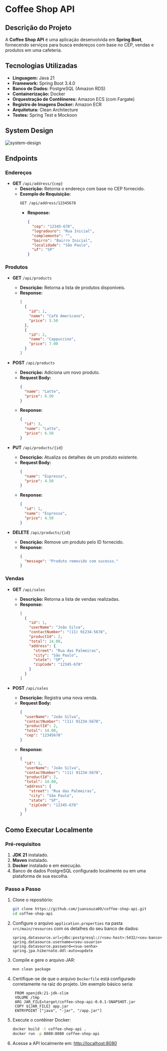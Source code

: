 # Coffee Shop API

## Descrição do Projeto

A **Coffee Shop API** é uma aplicação desenvolvida em **Spring Boot**, fornecendo serviços para busca endereços com base no CEP, vendas e produtos em uma cafeteria.

## Tecnologias Utilizadas

- **Linguagem:** Java 21
- **Framework:** Spring Boot 3.4.0
- **Banco de Dados:** PostgreSQL (Amazon RDS)
- **Containerização:** Docker
- **Orquestração de Contêineres:** Amazon ECS (com Fargate)
- **Registro de Imagens Docker:** Amazon ECR
- **Arquitetura:** Clean Architecture
- **Testes:** Spring Test e Mockoon

## System Design

![system-design](https://github.com/user-attachments/assets/6585883f-d919-43d8-8075-b0f98839558d)

## Endpoints

### Endereços

- **GET** `/api/address/{cep}`
    - **Descrição:** Retorna o endereço com base no CEP fornecido.
    - **Exemplo de Requisição:**
      ```bash
      GET /api/address/12345678
      ```
        - **Response:**
          ```json
          {
            "cep": "12345-678",
            "logradouro": "Rua Inicial",
            "complemento": "",
            "bairro": "Bairro Inicial",
            "localidade": "São Paulo",
            "uf": "SP"
          }
          ```

### Produtos

- **GET** `/api/products`
    - **Descrição:** Retorna a lista de produtos disponíveis.
    - **Response:**
      ```json
      [
        {
          "id": 1,
          "name": "Café Americano",
          "price": 5.50
        },
        {
          "id": 2,
          "name": "Cappuccino",
          "price": 7.00
        }
      ]
      ```

- **POST** `/api/products`
    - **Descrição:** Adiciona um novo produto.
    - **Request Body:**
      ```json
      {
        "name": "Latte",
        "price": 6.50
      }
      ```
    - **Response:**
      ```json
      {
        "id": 3,
        "name": "Latte",
        "price": 6.50
      }
      ```

- **PUT** `/api/products/{id}`
    - **Descrição:** Atualiza os detalhes de um produto existente.
    - **Request Body:**
      ```json
      {
        "name": "Espresso",
        "price": 4.50
      }
      ```
    - **Response:**
      ```json
      {
        "id": 1,
        "name": "Espresso",
        "price": 4.50
      }
      ```

- **DELETE** `/api/products/{id}`
    - **Descrição:** Remove um produto pelo ID fornecido.
    - **Response:**
      ```json
      {
        "message": "Produto removido com sucesso."
      }
      ```

### Vendas

- **GET** `/api/sales`
    - **Descrição:** Retorna a lista de vendas realizadas.
    - **Response:**
      ```json
      [
        {
          "id": 1,
          "userName": "João Silva",
          "contactNumber": "(11) 91234-5678",
          "productId": 2,
          "total": 14.00,
          "address": {
            "street": "Rua das Palmeiras",
            "city": "São Paulo",
            "state": "SP",
            "zipCode": "12345-678"
          }
        }
      ]
      ```

- **POST** `/api/sales`
    - **Descrição:** Registra uma nova venda.
    - **Request Body:**
      ```json
      {
        "userName": "João Silva",
        "contactNumber": "(11) 91234-5678",
        "productId": 2,
        "total": 14.00,
        "cep": "12345678"
      }
      ```
    - **Response:**
      ```json
      {
        "id": 1,
        "userName": "João Silva",
        "contactNumber": "(11) 91234-5678",
        "productId": 2,
        "total": 14.00,
        "address": {
          "street": "Rua das Palmeiras",
          "city": "São Paulo",
          "state": "SP",
          "zipCode": "12345-678"
        }
      }
      ```

## Como Executar Localmente

### Pré-requisitos

1. **JDK 21** instalado.
2. **Maven** instalado.
3. **Docker** instalado e em execução.
4. Banco de dados PostgreSQL configurado localmente ou em uma plataforma de sua escolha.

### Passo a Passo

1. Clone o repositório:

   ```bash
   git clone https://github.com/juansouza09/coffee-shop-api.git
   cd coffee-shop-api
   ```

2. Configure o arquivo `application.properties` na pasta `src/main/resources` com os detalhes do seu banco de dados:

   ```properties
   spring.datasource.url=jdbc:postgresql://<seu-host>:5432/<seu-banco>
   spring.datasource.username=<seu-usuario>
   spring.datasource.password=<sua-senha>
   spring.jpa.hibernate.ddl-auto=update
   ```

3. Compile e gere o arquivo JAR:

   ```bash
   mvn clean package
   ```

3. Certifique-se de que o arquivo `Dockerfile` está configurado corretamente na raiz do projeto. Um exemplo básico seria:

   ```properties
    FROM openjdk:21-jdk-slim
    VOLUME /tmp
    ARG JAR_FILE=target/coffee-shop-api-0.0.1-SNAPSHOT.jar
    COPY ${JAR_FILE} app.jar
    ENTRYPOINT ["java", "-jar", "/app.jar"]
   ```

4. Execute o contêiner Docker:

   ```bash
   docker build -t coffee-shop-api .
   docker run -p 8080:8080 coffee-shop-api
   ```

5. Acesse a API localmente em: [http://localhost:8080](http://localhost:8080)

